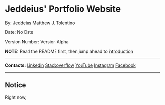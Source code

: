 # Jeddeius' Portfolio Website

By: Jeddeius Matthew J. Tolentino

Date: No Date

Version Number: Version Alpha

**NOTE:** Read the README first, then jump ahead to [introduction](Project%20Documentation/content/section1/01-introduction.md)

---

**Contacts:**
[Linkedin]
[Stackoverflow]
[YouTube]
[Instagram]
[Facebook]

---

## Notice

Right now, 

<!-- REFERENCES -->

[Linkedin]: https://www.linkedin.com/in/jeddeius-matthew-tolentino-52200b219/ "Linkedin Profile"

[YouTube]: https://www.youtube.com/channel/UCwhGC-fazM5BbuLePzO_5bA "YouTube Channel"

[Instagram]: https://www.instagram.com/ "Instagram Profile"

[Facebook]: https://www.facebook.com/ "Facebook Business Profile"

[Stackoverflow]: https://stackoverflow.com/users/15348463/jeddeius "Stackoverflow Profile"